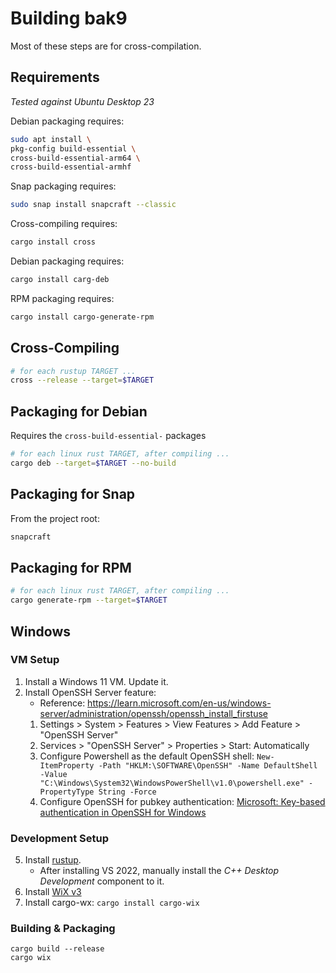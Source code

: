 # Building bak9

Most of these steps are for cross-compilation.


## Requirements

*Tested against Ubuntu Desktop 23*

Debian packaging requires:
```bash
sudo apt install \
pkg-config build-essential \
cross-build-essential-arm64 \
cross-build-essential-armhf
```

Snap packaging requires:
```bash
sudo snap install snapcraft --classic
```

Cross-compiling requires:
```bash
cargo install cross
```

Debian packaging requires:
```bash
cargo install carg-deb
```

RPM packaging requires:
```bash
cargo install cargo-generate-rpm
```

## Cross-Compiling

```bash
# for each rustup TARGET ...
cross --release --target=$TARGET
```

## Packaging for Debian

Requires the `cross-build-essential-` packages

```bash
# for each linux rust TARGET, after compiling ...
cargo deb --target=$TARGET --no-build
```


## Packaging for Snap

From the project root:
```bash
snapcraft
```


## Packaging for RPM

```bash
# for each linux rust TARGET, after compiling ...
cargo generate-rpm --target=$TARGET
```


## Windows

### VM Setup
1. Install a Windows 11 VM. Update it.
2. Install OpenSSH Server feature:
    - Reference: https://learn.microsoft.com/en-us/windows-server/administration/openssh/openssh_install_firstuse
    1. Settings > System > Features > View Features > Add Feature > "OpenSSH Server"
    2. Services > "OpenSSH Server" > Properties > Start: Automatically
    3. Configure Powershell as the default OpenSSH shell: `New-ItemProperty -Path "HKLM:\SOFTWARE\OpenSSH" -Name DefaultShell -Value "C:\Windows\System32\WindowsPowerShell\v1.0\powershell.exe" -PropertyType String -Force`
    4. Configure OpenSSH for pubkey authentication: [Microsoft: Key-based authentication in OpenSSH for Windows](https://learn.microsoft.com/en-us/windows-server/administration/openssh/openssh_keymanagement)


### Development Setup
5. Install [rustup](https://rustup.rs).
    - After installing VS 2022, manually install the *C++ Desktop Development* component to it. 
6. Install [WiX v3](https://github.com/wixtoolset/wix3/releases) 
7. Install cargo-wx: `cargo install cargo-wix`


### Building & Packaging
```
cargo build --release
cargo wix
```